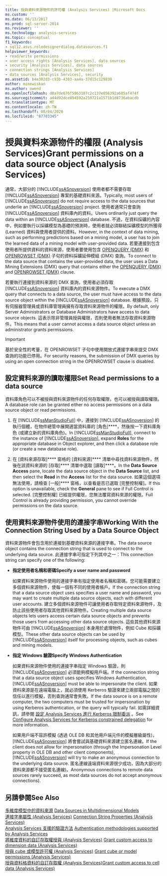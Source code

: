 ```yaml
---
title: 授與資料來源物件的許可權 (Analysis Services) |Microsoft Docs
ms.custom: ''
ms.date: 06/13/2017
ms.prod: sql-server-2014
ms.reviewer: ''
ms.technology: analysis-services
ms.topic: conceptual
f1_keywords:
- sql12.asvs.roledesignerdialog.datasources.f1
helpviewer_keywords:
- read/write permissions
- user access rights [Analysis Services], data sources
- security [Analysis Services], data sources
- connection strings [Analysis Services]
- data sources [Analysis Services], security
ms.assetid: b4e302d3-c93b-4383-aa4a-37d15c129830
author: minewiskan
ms.author: owend
ms.openlocfilehash: d0a7de676f5863187c2c137e056392a605af474f
ms.sourcegitcommit: ad4d92dce894592a259721a1571b1d8736abacdb
ms.translationtype: MT
ms.contentlocale: zh-TW
ms.lasthandoff: 08/04/2020
ms.locfileid: "87703345"
---
```

# <a name="grant-permissions-on-a-data-source-object-analysis-services"></a><span data-ttu-id="70f7d-102">授與資料來源物件的權限 (Analysis Services)</span><span class="sxs-lookup"><span data-stu-id="70f7d-102">Grant permissions on a data source object (Analysis Services)</span></span>
  <span data-ttu-id="70f7d-103">通常，大部分的 [!INCLUDE[ssASnoversion](../../includes/ssasnoversion-md.md)] 使用者都不需要存取 [!INCLUDE[ssASnoversion](../../includes/ssasnoversion-md.md)] 專案的基礎資料來源。</span><span class="sxs-lookup"><span data-stu-id="70f7d-103">Typically, most users of [!INCLUDE[ssASnoversion](../../includes/ssasnoversion-md.md)] do not require access to the data sources that underlie an [!INCLUDE[ssASnoversion](../../includes/ssasnoversion-md.md)] project.</span></span> <span data-ttu-id="70f7d-104">使用者通常只會查詢 [!INCLUDE[ssASnoversion](../../includes/ssasnoversion-md.md)] 資料庫內的資料。</span><span class="sxs-lookup"><span data-stu-id="70f7d-104">Users ordinarily just query the data within an [!INCLUDE[ssASnoversion](../../includes/ssasnoversion-md.md)] database.</span></span> <span data-ttu-id="70f7d-105">不過，在資料採礦的內容中，例如要執行以採礦模型為基礎的預測時，使用者就必須聯結採礦模型的所獲得 (Learned) 資料與使用者提供的資料。</span><span class="sxs-lookup"><span data-stu-id="70f7d-105">However, in the context of data mining, such as performing predictions based on a mining model, a user has to join the learned data of a mining model with user-provided data.</span></span> <span data-ttu-id="70f7d-106">若要連接到包含使用者所提供資料的資料來源，使用者要使用包含 [OPENQUERY &#40;DMX&#41;](/sql/dmx/source-data-query-openquery) 和 [OPENROWSET &#40;DMX&#41;](/sql/dmx/source-data-query-openrowset) 子句的資料採礦延伸模組 (DMX) 查詢。</span><span class="sxs-lookup"><span data-stu-id="70f7d-106">To connect to the data source that contains the user-provided data, the user uses a Data Mining Extensions (DMX) query that contains either the [OPENQUERY &#40;DMX&#41;](/sql/dmx/source-data-query-openquery) and [OPENROWSET &#40;DMX&#41;](/sql/dmx/source-data-query-openrowset) clause.</span></span>  
  
 <span data-ttu-id="70f7d-107">若要執行連接到資料來源的 DMX 查詢，使用者必須存取 [!INCLUDE[ssASnoversion](../../includes/ssasnoversion-md.md)] 資料庫內的資料來源物件。</span><span class="sxs-lookup"><span data-stu-id="70f7d-107">To execute a DMX query that connects to a data source, the user must have access to the data source object within the [!INCLUDE[ssASnoversion](../../includes/ssasnoversion-md.md)] database.</span></span> <span data-ttu-id="70f7d-108">根據預設，只有伺服器管理員或資料庫管理員擁有存取資料來源物件的權限。</span><span class="sxs-lookup"><span data-stu-id="70f7d-108">By default, only Server Administrators or Database Administrators have access to data source objects.</span></span> <span data-ttu-id="70f7d-109">這表示除非管理員授與權限，否則使用者無法存取資料來源物件。</span><span class="sxs-lookup"><span data-stu-id="70f7d-109">This means that a user cannot access a data source object unless an administrator grants permissions.</span></span>  
  
> [!IMPORTANT]  
>  <span data-ttu-id="70f7d-110">基於安全性的考量，在 OPENROWSET 子句中使用開放式連接字串來提交 DMX 查詢的功能已停用。</span><span class="sxs-lookup"><span data-stu-id="70f7d-110">For security reasons, the submission of DMX queries by using an open connection string in the OPENROWSET clause is disabled.</span></span>  
  
## <a name="set-read-permissions-to-a-data-source"></a><span data-ttu-id="70f7d-111">設定資料來源的讀取權限</span><span class="sxs-lookup"><span data-stu-id="70f7d-111">Set Read permissions to a data source</span></span>  
 <span data-ttu-id="70f7d-112">資料庫角色可以不被授與資料來源物件的任何存取權限，也可以被授與讀取權限。</span><span class="sxs-lookup"><span data-stu-id="70f7d-112">A database role can be granted either no access permissions on a data source object or read permissions.</span></span>  
  
1.  <span data-ttu-id="70f7d-113">在 [!INCLUDE[ssManStudioFull](../../includes/ssmanstudiofull-md.md)] 中，連接到 [!INCLUDE[ssASnoversion](../../includes/ssasnoversion-md.md)] 的執行個體，在物件總管中展開適當資料庫的 [角色]\*\*\*\*，然後按一下資料庫角色 (或建立新的資料庫角色)。</span><span class="sxs-lookup"><span data-stu-id="70f7d-113">In [!INCLUDE[ssManStudioFull](../../includes/ssmanstudiofull-md.md)], connect to the instance of [!INCLUDE[ssASnoversion](../../includes/ssasnoversion-md.md)], expand **Roles** for the appropriate database in Object explorer, and then click a database role (or create a new database role).</span></span>  
  
2.  <span data-ttu-id="70f7d-114">在 [資料來源存取]\*\*\*\* 窗格的 [資料來源]\*\*\*\* 清單中尋找資料來源物件，然後在該資料來源的 [存取]\*\*\*\* 清單中選取 [讀取]\*\*\*\*。</span><span class="sxs-lookup"><span data-stu-id="70f7d-114">In the **Data Source Access** pane, locate the data source object in the **Data Source** list, and then select the **Read** in the **Access** list for the data source.</span></span> <span data-ttu-id="70f7d-115">如果這個選項無法使用，請檢查 [一般]\*\*\*\* 窗格，以查看是否已選取 [完整控制權]。</span><span class="sxs-lookup"><span data-stu-id="70f7d-115">If this option is unavailable, check the **General** pane to see if Full Control is selected.</span></span> <span data-ttu-id="70f7d-116">[完整控制權] 已經提供權限，您無法覆寫資料來源的權限。</span><span class="sxs-lookup"><span data-stu-id="70f7d-116">Full Control is already providing permission, you cannot override permissions on the data source.</span></span>  
  
## <a name="working-with-the-connection-string-used-by-a-data-source-object"></a><span data-ttu-id="70f7d-117">使用資料來源物件使用的連接字串</span><span class="sxs-lookup"><span data-stu-id="70f7d-117">Working With the Connection String Used by a Data Source Object</span></span>  
 <span data-ttu-id="70f7d-118">資料來源物件會包含用於連接到基礎資料來源的連接字串。</span><span class="sxs-lookup"><span data-stu-id="70f7d-118">The data source object contains the connection string that is used to connect to the underlying data source.</span></span> <span data-ttu-id="70f7d-119">此連接字串可指定下列其中之一：</span><span class="sxs-lookup"><span data-stu-id="70f7d-119">This connection string can specify one of the following:</span></span>  
  
-   <span data-ttu-id="70f7d-120">**指定使用者名稱和密碼**</span><span class="sxs-lookup"><span data-stu-id="70f7d-120">**Specify a user name and password**</span></span>  
  
     <span data-ttu-id="70f7d-121">如果資料來源物件使用的連接字串有指定使用者名稱和密碼，您可能需要建立多個資料來源物件，使每一個有不同的使用者帳戶。</span><span class="sxs-lookup"><span data-stu-id="70f7d-121">If the connection string that a data source object uses specifies a user name and password, you may want to create multiple data source objects, each with different user accounts.</span></span> <span data-ttu-id="70f7d-122">建立多個資料來源物件可讓使用者存取特定資料來源物件，及防止該些使用者存取其他資料來源物件。</span><span class="sxs-lookup"><span data-stu-id="70f7d-122">Creating multiple data source objects lets users access certain data source objects and prevents those users from accessing other data source objects.</span></span> <span data-ttu-id="70f7d-123">這些其他資料來源物件可由 [!INCLUDE[ssASnoversion](../../includes/ssasnoversion-md.md)] 本身用於處理物件，例如 Cube 和採礦模型。</span><span class="sxs-lookup"><span data-stu-id="70f7d-123">These other data source objects can be used by [!INCLUDE[ssASnoversion](../../includes/ssasnoversion-md.md)] itself for processing objects, such as cubes and mining models.</span></span>  
  
-   <span data-ttu-id="70f7d-124">**指定 Windows 驗證**</span><span class="sxs-lookup"><span data-stu-id="70f7d-124">**Specify Windows Authentication**</span></span>  
  
     <span data-ttu-id="70f7d-125">如果資料來源物件使用的連接字串指定 Windows 驗證，則 [!INCLUDE[ssASnoversion](../../includes/ssasnoversion-md.md)] 必須能夠模擬用戶端。</span><span class="sxs-lookup"><span data-stu-id="70f7d-125">If the connection string that a data source object uses specifies Windows Authentication, [!INCLUDE[ssASnoversion](../../includes/ssasnoversion-md.md)] must be able to impersonate the client.</span></span> <span data-ttu-id="70f7d-126">如果資料來源是在遠端電腦上，就必須使用 Kerberos 驗證來建立兩部電腦之間的信任以進行模擬，否則查詢通常會失敗。</span><span class="sxs-lookup"><span data-stu-id="70f7d-126">If the data source is on a remote computer, the two computers must be trusted for impersonation by using Kerberos authentication, or the query will typically fail.</span></span> <span data-ttu-id="70f7d-127">如需詳細資訊，請參閱 [設定 Analysis Services 進行 Kerberos 限制委派](../instances/configure-analysis-services-for-kerberos-constrained-delegation.md) 。</span><span class="sxs-lookup"><span data-stu-id="70f7d-127">See [Configure Analysis Services for Kerberos constrained delegation](../instances/configure-analysis-services-for-kerberos-constrained-delegation.md) for more information.</span></span>  
  
     <span data-ttu-id="70f7d-128">如果用戶端不容許模擬 (透過 OLE DB 和其他用戶端元件的模擬層級屬性)， [!INCLUDE[ssASnoversion](../../includes/ssasnoversion-md.md)] 將會嘗試與基礎資料來源建立匿名連線。</span><span class="sxs-lookup"><span data-stu-id="70f7d-128">If the client does not allow for impersonation (through the Impersonation Level property in OLE DB and other client components), [!INCLUDE[ssASnoversion](../../includes/ssasnoversion-md.md)] will try to make an anonymous connection to the underlying data source.</span></span> <span data-ttu-id="70f7d-129">匿名連線遠端資料來源很少成功，因為大部分的資料來源都不接受匿名連線)。</span><span class="sxs-lookup"><span data-stu-id="70f7d-129">Anonymous connections to remote data sources rarely succeed, as most data sources do not accept anonymous connections).</span></span>  
  
## <a name="see-also"></a><span data-ttu-id="70f7d-130">另請參閱</span><span class="sxs-lookup"><span data-stu-id="70f7d-130">See Also</span></span>  
 <span data-ttu-id="70f7d-131">[多維度模型中的資料來源](data-sources-in-multidimensional-models.md) </span><span class="sxs-lookup"><span data-stu-id="70f7d-131">[Data Sources in Multidimensional Models](data-sources-in-multidimensional-models.md) </span></span>  
 <span data-ttu-id="70f7d-132">[連接字串屬性 &#40;Analysis Services&#41;](../instances/connection-string-properties-analysis-services.md) </span><span class="sxs-lookup"><span data-stu-id="70f7d-132">[Connection String Properties &#40;Analysis Services&#41;](../instances/connection-string-properties-analysis-services.md) </span></span>  
 <span data-ttu-id="70f7d-133">[Analysis Services 支援的驗證方法](../instances/authentication-methodologies-supported-by-analysis-services.md) </span><span class="sxs-lookup"><span data-stu-id="70f7d-133">[Authentication methodologies supported by Analysis Services](../instances/authentication-methodologies-supported-by-analysis-services.md) </span></span>  
 <span data-ttu-id="70f7d-134">[將維度資料的自訂存取權授與 &#40;Analysis Services&#41;](grant-custom-access-to-dimension-data-analysis-services.md) </span><span class="sxs-lookup"><span data-stu-id="70f7d-134">[Grant custom access to dimension data &#40;Analysis Services&#41;](grant-custom-access-to-dimension-data-analysis-services.md) </span></span>  
 <span data-ttu-id="70f7d-135">[授與 cube 或模型許可權 &#40;Analysis Services&#41;](grant-cube-or-model-permissions-analysis-services.md) </span><span class="sxs-lookup"><span data-stu-id="70f7d-135">[Grant cube or model permissions &#40;Analysis Services&#41;](grant-cube-or-model-permissions-analysis-services.md) </span></span>  
 [<span data-ttu-id="70f7d-136">授與資料格資料的自訂存取權 &#40;Analysis Services&#41;</span><span class="sxs-lookup"><span data-stu-id="70f7d-136">Grant custom access to cell data &#40;Analysis Services&#41;</span></span>](grant-custom-access-to-cell-data-analysis-services.md)  
  
  
